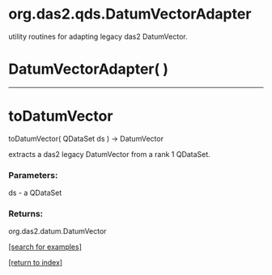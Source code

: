 # org.das2.qds.DatumVectorAdapter

utility routines for adapting legacy das2 DatumVector.

# DatumVectorAdapter( )


***
<a name="toDatumVector"></a>
# toDatumVector
toDatumVector( QDataSet ds ) &rarr; DatumVector

extracts a das2 legacy DatumVector from a rank 1 QDataSet.

### Parameters:
ds - a QDataSet

### Returns:
org.das2.datum.DatumVector


<a href="https://github.com/autoplot/dev/search?q=toDatumVector&unscoped_q=toDatumVector">[search for examples]</a>

<a href="https://github.com/autoplot/documentation/blob/master/javadoc/index-all.md">[return to index]</a>

